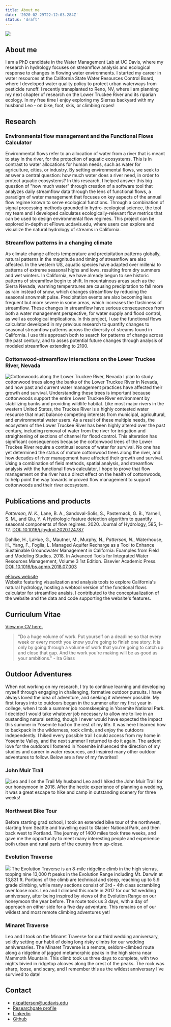 ```yaml
---
title: About me
date: '2020-02-29T22:12:03.284Z'
status: 'draft'
---
```


![](./bio_pic.jpg)

## About me

I am a PhD candidate in the Water Management Lab at UC Davis, where my research in hydrology focuses on streamflow analysis and ecological response to changes in flowing water environments. I started my career in water resources at the California State Water Resources Control Board, where I developed water quality policy to protect urban waterways from pesticide runoff. I recently transplanted to Reno, NV, where I am planning my next chapter of research on the Lower Truckee River and its riparian ecology. In my free time I enjoy exploring my Sierras backyard with my husband Leo - on bike, foot, skis, or climbing ropes! 

## Research

### Environmental flow management and the Functional Flows Calculator
Environmental flows refer to an allocation of water from a river that is meant to stay in the river, for the protection of aquatic ecosystems. This is in contrast to water allocations for human needs, such as water for agriculture, cities, or industry. By setting environmental flows, we seek to answer a central question: how much water does a river need, in order to protect aquatic ecosystems? In this research, I helped answer this big question of "how much water" through creation of a software tool that analyzes daily streamflow data through the lens of functional flows, a paradigm of water management that focuses on key aspects of the annual flow regime known to serve ecological functions. Through a combination of signal processing methods grounded in hydro-ecological science, the tool my team and I developed calculates ecologically-relevant flow metrics that can be used to design environmental flow regimes. This project can be explored in-depth at eFlows.ucdavis.edu, where users can explore and visualize the natural hydrology of streams in California. 

### Streamflow patterns in a changing climate
As climate change affects temperature and precipitation patterns globally, natural patterns in the magnitude and timing of streamflow are also affected. In the western US, aquatic species have adapted over millenia to patterns of extreme seasonal highs and lows, resulting from dry summers and wet winters. In California, we have already begun to see historic patterns of streamflow begin to shift. In mountainous areas such as the Sierra Nevada, warming temperatures are causing precipitation to fall more as rain instead of snow, which changes streamflow by reducing the seasonal snowmelt pulse. Precipitation events are also becoming less frequent but more severe in some areas, which increases the flashiness of streamflow. These changes in streamflow have serious consequences from both a water management perspective, for water supply and flood control, as well as ecological implications. In this project, I use the functional flows calculator developed in my previous research to quantify changes to seasonal streamflow patterns across the diversity of streams found in California. I use this approach both to search for patterns of change across the past century, and to asses potential future changes through analysis of modeled streamflow extending to 2100.  

### Cottonwood-streamflow interactions on the Lower Truckee River, Nevada
![Cottonwoods along the Lower Truckee River, Nevada](./cottonwood.jpeg)
I plan to study cottonwood trees along the banks of the Lower Truckee River in Nevada, and how past and current water management practices have affected their growth and survival. Understanding these trees is important because cottonwoods support the entire Lower Truckee River environment by stabilizing banks and providing wildlife habitat. Like most major rivers in the western United States, the Truckee River is a highly contested water resource that must balance competing interests from municipal, agricultural, and environmental water users. As a result of these multiple needs, the ecosystem of the Lower Truckee River has been highly altered over the past century, including removal of water from the river for irrigation and straightening of sections of channel for flood control. This alteration has significant consequences because the cottonwood trees of the Lower Truckee River require a continual source of water for survival. No one has yet determined the status of mature cottonwood trees along the river, and how decades of river management have affected their growth and survival. Using a combination of field methods, spatial analysis, and streamflow analysis with the functional flows calculator, I hope to prove that flow management on the river has a direct effect on the health of cottonwoods, to help point the way towards improved flow management to support cottonwoods and their river ecosystem.

##  Publications and products

*Patterson, N. K.*, Lane, B. A., Sandoval-Solis, S., Pasternack, G. B., Yarnell, S. M., and Qiu, Y. A Hydrologic feature detection algorithm to quantify seasonal components of flow regimes. 2020. Journal of Hydrology, 585, 1–12. [DOI: 10.1016/j.jhydrol.2020.124787](https://doi.org/10.1016/j.jhydrol.2020.124787)

Dahlke, H., LaHue, G., Mautner, M., Murphy, N., *Patterson, N.*, Waterhouse, H., Yang, F., Foglia, L. Managed Aquifer Recharge as a Tool to Enhance Sustainable Groundwater Management in California: Examples from Field and Modeling Studies. 2018. In Advanced Tools for Integrated Water Resources Management, Volume 3 1st Edition. Elsevier Academic Press. [DOI: 10.1016/bs.apmp.2018.07.003](https://doi.org/10.1016/bs.apmp.2018.07.003)

[eFlows website](https://eflows.ucdavis.edu/) <br />
Website featuring visualization and analysis tools to explore California's natural hydrology, hosting a webtool version of the functional flows calculator for streamfloe analsis. I contributed to the conceptualization of the website and the data and code supporting the website's features. 

## Curriculum Vitae

[View my CV here.](./content/blog/about/CV_2020.pdf) 

> "Do a huge volume of work. Put yourself on a deadline so that every week or every month you know you're going to finish one story. It is only by going through a volume of work that you're going to catch up and close that gap. And the work you're making will be as good as your ambitions." - Ira Glass

## Outdoor Adventures
When not working on my research, I try to continue learning and developing myself through engaging in challenging, formative outdoor pursuits. I have always loved the idea of adventure, and seeking it wherever possible. My first forays into to outdoors began in the summer after my first year in college, when I took a summer job roomskeeping in Yosemite National Park. I decided I would take whatever job necessary to allow me to live in an oustanding natural setting, though I never would have expected the impact this summer in Yosemite had on the rest of my life. It was here I learned how to backpack in the wilderness, rock climb, and enjoy the outdoors independently. I hiked every possible trail I could access from my home in Yosemite Valley, and the next summer I returned to do it again. The ardent love for the outdoors I fostered in Yosemite influenced the direction of my studies and career in water resources, and inspired many other outdoor adventures to follow. Below are a few of my favorites!  

### John Muir Trail
![Leo and I on the Trail](./JMT.jpg)
My husband Leo and I hiked the John Muir Trail for our honeymoon in 2016. After the hectic experience of planning a wedding, it was a great escape to hike and camp in outstanding scenery for three weeks! 

### Northwest Bike Tour
Before starting grad school, I took an extended bike tour of the northwest, starting from Seattle and travelling east to Glacier National Park, and then back west to Portland. The journey of 1400 miles took three weeks, and gave me the opportunity to meet many interesting people and experience both urban and rural parts of the country from up-close. 

### Evolution Traverse
![](./Evo.jpg)
The Evolution Traverse is an 8-mile ridgeline climb in the high sierras, topping nine 13,000 ft  peaks in the Evolution Range including Mt. Darwin at 13,831 ft. Portions of the climb are technical and steep, reaching up to 5.9 grade climbing, while many sections consist of 3rd - 4th class scrambling over loose rock. Leo and I climbed this route in 2017 for our 1st wedding anniversary, after being inspired by views of the Evolution Range on our honeymoon the year before. The route took us 3 days, with a day of approach on either side for a five day adventure. This remains on of our wildest and most remote climbing adventures yet! 

### Minaret Traverse 
<!-- ![](./Minaret.jpeg) -->
Leo and I took on the Minaret Traverse for our third wedding anniversary, solidly setting our habit of doing long risky climbs for our wedding anniversaries. The Minaret Traverse is a remote, seldom-climbed route along a ridgeline of jagged metamorphic peaks in the high sierra near Mammoth Mountain. This climb took us three days to complete, with two nights bivied in ridgetop alcoves along the crest of the peaks. The rock was sharp, loose, and scary, and I remember this as the wildest anniversary I've survived to date! 

## Contact
- nkpatterson@ucdavis.edu
- [Researchgate profile](https://www.researchgate.net/profile/Noelle_Patterson)
- [Linkedin](https://www.linkedin.com/in/noelle-patterson/)
- [Github](https://github.com/NoellePatterson)

